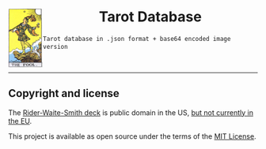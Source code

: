 <center>
    <img align="left" src="images/m00.jpg" height="120">
    <h1><strong>Tarot Database</strong></h1>
</center>

    Tarot database in .json format + base64 encoded image version

</br>

---

<!-- The cards are all 350x600px -->

## Copyright and license
The [Rider-Waite-Smith deck][0] is public domain in the US, [but not currently in the EU][1].

This project is available as open source under the terms of the [MIT License][MIT].

[0]: https://en.wikipedia.org/wiki/Rider-Waite_tarot_deck
[1]: https://en.wikipedia.org/wiki/Rider-Waite_tarot_deck#Copyright_status
[MIT]: http://opensource.org/licenses/MIT
